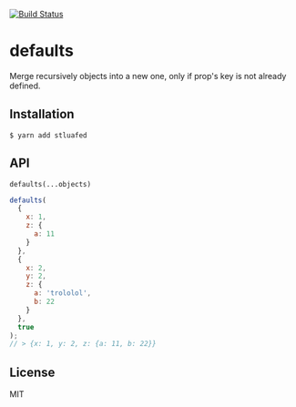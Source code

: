 [![Build Status](https://secure.travis-ci.org/avetisk/defaults.png?branch=master)](http://travis-ci.org/avetisk/defaults)

# defaults

  Merge recursively objects into a new one, only if prop's key is not already defined.

## Installation

`$ yarn add stluafed`

## API

`defaults(...objects)`

```javascript
defaults(
  {
    x: 1,
    z: {
      a: 11
    }
  },
  {
    x: 2,
    y: 2,
    z: {
      a: 'trololol',
      b: 22
    }
  },
  true
);
// > {x: 1, y: 2, z: {a: 11, b: 22}}
```

## License
MIT
